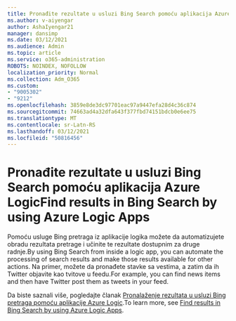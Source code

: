 ```yaml
---
title: Pronađite rezultate u usluzi Bing Search pomoću aplikacija Azure Logic
ms.author: v-aiyengar
author: AshaIyengar21
manager: dansimp
ms.date: 03/12/2021
ms.audience: Admin
ms.topic: article
ms.service: o365-administration
ROBOTS: NOINDEX, NOFOLLOW
localization_priority: Normal
ms.collection: Adm_O365
ms.custom:
- "9005302"
- "9212"
ms.openlocfilehash: 3859e8de3dc97701eac97a9447efa28d4c36c874
ms.sourcegitcommit: 74663ad4a32dfa643f377fbd74151bdcb0e6ee75
ms.translationtype: MT
ms.contentlocale: sr-Latn-RS
ms.lasthandoff: 03/12/2021
ms.locfileid: "50816456"
---
```

# <a name="find-results-in-bing-search-by-using-azure-logic-apps"></a><span data-ttu-id="50bf9-102">Pronađite rezultate u usluzi Bing Search pomoću aplikacija Azure Logic</span><span class="sxs-lookup"><span data-stu-id="50bf9-102">Find results in Bing Search by using Azure Logic Apps</span></span>

<span data-ttu-id="50bf9-103">Pomoću usluge Bing pretraga iz aplikacije logika možete da automatizujete obradu rezultata pretrage i učinite te rezultate dostupnim za druge radnje.</span><span class="sxs-lookup"><span data-stu-id="50bf9-103">By using Bing Search from inside a logic app, you can automate the processing of search results and make those results available for other actions.</span></span> <span data-ttu-id="50bf9-104">Na primer, možete da pronađete stavke sa vestima, a zatim da ih Twitter objavite kao tvitove u feedu.</span><span class="sxs-lookup"><span data-stu-id="50bf9-104">For example, you can find news items and then have Twitter post them as tweets in your feed.</span></span>

<span data-ttu-id="50bf9-105">Da biste saznali više, pogledajte članak [Pronalaženje rezultata u usluzi Bing pretraga pomoću aplikacije Azure Logic](https://go.microsoft.com/fwlink/?linkid=2151928).</span><span class="sxs-lookup"><span data-stu-id="50bf9-105">To learn more, see [Find results in Bing Search by using Azure Logic Apps](https://go.microsoft.com/fwlink/?linkid=2151928).</span></span>